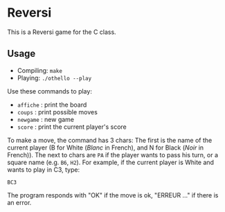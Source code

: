 Reversi
=======

This is a Reversi game for the C class.

Usage
-----

- Compiling: `make`
- Playing: `./othello --play`

Use these commands to play:
- `affiche` : print the board
- `coups` : print possible moves
- `newgame` : new game
- `score` : print the current player's score

To make a move, the command has 3 chars: The first is the name of the current
player (B for White (*Blanc* in French), and N for Black (*Noir* in French)).
The next to chars are `PA` if the player wants to pass his turn, or a square
name (e.g. `B6`, `H2`). For example, if the current player is White and wants to
play in C3, type:
    
    BC3

The program responds with "OK" if the move is ok, "ERREUR …" if there is an
error.

